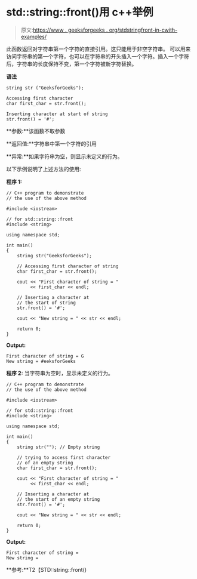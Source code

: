 # std::string::front()用 c++举例

> 原文:[https://www . geeksforgeeks . org/stdstringfront-in-cwith-examples/](https://www.geeksforgeeks.org/stdstringfront-in-cwith-examples/)

此函数返回对字符串第一个字符的直接引用。这只能用于非空字符串。
可以用来访问字符串的第一个字符，也可以在字符串的开头插入一个字符。插入一个字符后，字符串的长度保持不变，第一个字符被新字符替换。

**语法**

```
string str ("GeeksforGeeks");

Accessing first character
char first_char = str.front();

Inserting character at start of string
str.front() = '#';

```

**参数:**该函数不取参数

**返回值:**字符串中第一个字符的引用

**异常:**如果字符串为空，则显示未定义的行为。

以下示例说明了上述方法的使用:

**程序 1:**

```
// C++ program to demonstrate
// the use of the above method

#include <iostream>

// for std::string::front
#include <string>

using namespace std;

int main()
{
    string str("GeeksforGeeks");

    // Accessing first character of string
    char first_char = str.front();

    cout << "First character of string = "
         << first_char << endl;

    // Inserting a character at
    // the start of string
    str.front() = '#';

    cout << "New string = " << str << endl;

    return 0;
}
```

**Output:**

```
First character of string = G
New string = #eeksforGeeks

```

**程序 2:** 当字符串为空时，显示未定义的行为。

```
// C++ program to demonstrate
// the use of the above method

#include <iostream>

// for std::string::front
#include <string>

using namespace std;

int main()
{
    string str(""); // Empty string

    // trying to access first character
    // of an empty string
    char first_char = str.front();

    cout << "First character of string = "
         << first_char << endl;

    // Inserting a character at
    // the start of an empty string
    str.front() = '#';

    cout << "New string = " << str << endl;

    return 0;
}
```

**Output:**

```
First character of string =  
New string =

```

**参考:**T2【STD::string::front()